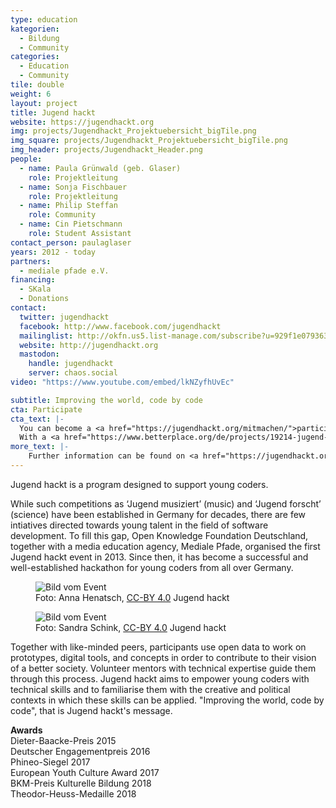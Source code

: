 ```yaml
---
type: education
kategorien:
  - Bildung
  - Community
categories:
  - Education
  - Community
tile: double
weight: 6
layout: project
title: Jugend hackt
website: https://jugendhackt.org
img: projects/Jugendhackt_Projektuebersicht_bigTile.png
img_square: projects/Jugendhackt_Projektuebersicht_bigTile.png
img_header: projects/Jugendhackt_Header.png
people:
  - name: Paula Grünwald (geb. Glaser)
    role: Projektleitung
  - name: Sonja Fischbauer
    role: Projektleitung
  - name: Philip Steffan
    role: Community
  - name: Cin Pietschmann
    role: Student Assistant
contact_person: paulaglaser
years: 2012 - today
partners:
  - mediale pfade e.V.
financing:
  - SKala
  - Donations
contact:
  twitter: jugendhackt
  facebook: http://www.facebook.com/jugendhackt
  mailinglist: http://okfn.us5.list-manage.com/subscribe?u=929f1e07936386d34833e20d1&id=47735af82e
  website: http://jugendhackt.org
  mastodon:
    handle: jugendhackt
    server: chaos.social
video: "https://www.youtube.com/embed/lkNZyfhUvEc"

subtitle: Improving the world, code by code
cta: Participate
cta_text: |-
  You can become a <a href="https://jugendhackt.org/mitmachen/">participant or mentor</a>. In addition to our main event in Berlin, we also have lots of events all over Germany, Austria and Switzerland.<br><br>
  With a <a href="https://www.betterplace.org/de/projects/19214-jugend-hackt-forderprogramm-fur-programmierbegeisterte-jugendliche">donation</a> you support the next generation of responsible, world-improving technicians. For sponsoring and cooperation we are looking forward to <a href="mailto:sonja.fischbauer@okfn.de">hearing from you</a>.
more_text: |-
    Further information can be found on <a href="https://jugendhackt.org/">the website</a> of Jugend Hackt.
---
```


Jugend hackt is a program designed to support young coders.

While such competitions as ‘Jugend musiziert’ (music) and ‘Jugend forscht’ (science) have been established in Germany for decades, there are few intiatives directed towards young talent in the field of software development.
To fill this gap, Open Knowledge Foundation Deutschland, together with a media education agency, Mediale Pfade, organised the first Jugend hackt event in 2013.
Since then, it has become a successful and well-established hackathon for young coders from all over Germany.

<div class="two-img offset-lg-2">
    <figure class="license">
        <img alt="Bild vom Event" src="/files/projects/jugendhackt_img_1.jpg">
        <figcaption>Foto: Anna Henatsch, <a href="https://creativecommons.org/licenses/by/4.0/">CC-BY 4.0</a> Jugend hackt</figcaption>
    </figure>
    <figure class="license">
    <img alt="Bild vom Event" src="/files/projects/jugendhackt_img_2.jpg">
        <figcaption>Foto: Sandra Schink, <a href="https://creativecommons.org/licenses/by/4.0/">CC-BY 4.0</a> Jugend hackt</figcaption>
    </figure>
</div>

Together with like-minded peers, participants use open data to work on prototypes, digital tools, and concepts in order to contribute to their vision of a better society.
Volunteer mentors with technical expertise guide them through this process.
Jugend hackt aims to empower young coders with technical skills and to familiarise them with the creative and political contexts in which these skills can be applied. "Improving the world, code by code", that is Jugend hackt's message.

**Awards** <br>
Dieter-Baacke-Preis 2015<br>
Deutscher Engagementpreis 2016<br>
Phineo-Siegel 2017<br>
European Youth Culture Award 2017<br>
BKM-Preis Kulturelle Bildung 2018<br>
Theodor-Heuss-Medaille 2018
